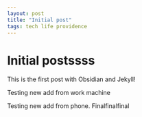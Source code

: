 ```yaml
---
layout: post
title: "Initial post"
tags: tech life providence
---
```

# Initial postssss
This is the first post with Obsidian and Jekyll!

Testing new add from work machine

Testing new add from phone. Finalfinalfinal

